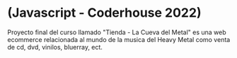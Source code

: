 # (Javascript - Coderhouse 2022)
Proyecto final del curso llamado "Tienda - La Cueva del Metal" es una web ecommerce relacionada al mundo de la musica del Heavy Metal como venta de cd, dvd, vinilos, bluerray, ect.
